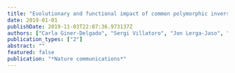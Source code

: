```yaml
---
title: "Evolutionary and functional impact of common polymorphic inversions in the human genome"
date: 2019-01-01
publishDate: 2019-11-03T22:07:36.973137Z
authors: ["Carla Giner-Delgado", "Sergi Villatoro", "Jon Lerga-Jaso", "Magdalena Gayà-Vidal", "Meritxell Oliva", "David Castellano", "Lorena Pantano", "Bárbara D Bitarello", "David Izquierdo", "Isaac Noguera", " others"]
publication_types: ["2"]
abstract: ""
featured: false
publication: "*Nature communications*"
---
```



